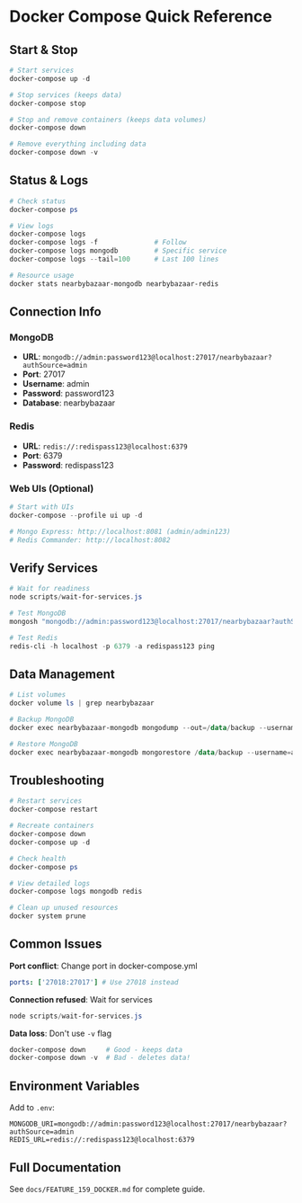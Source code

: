 # Docker Compose Quick Reference

## Start & Stop

```powershell
# Start services
docker-compose up -d

# Stop services (keeps data)
docker-compose stop

# Stop and remove containers (keeps data volumes)
docker-compose down

# Remove everything including data
docker-compose down -v
```

## Status & Logs

```powershell
# Check status
docker-compose ps

# View logs
docker-compose logs
docker-compose logs -f              # Follow
docker-compose logs mongodb         # Specific service
docker-compose logs --tail=100      # Last 100 lines

# Resource usage
docker stats nearbybazaar-mongodb nearbybazaar-redis
```

## Connection Info

### MongoDB

- **URL**: `mongodb://admin:password123@localhost:27017/nearbybazaar?authSource=admin`
- **Port**: 27017
- **Username**: admin
- **Password**: password123
- **Database**: nearbybazaar

### Redis

- **URL**: `redis://:redispass123@localhost:6379`
- **Port**: 6379
- **Password**: redispass123

### Web UIs (Optional)

```powershell
# Start with UIs
docker-compose --profile ui up -d

# Mongo Express: http://localhost:8081 (admin/admin123)
# Redis Commander: http://localhost:8082
```

## Verify Services

```powershell
# Wait for readiness
node scripts/wait-for-services.js

# Test MongoDB
mongosh "mongodb://admin:password123@localhost:27017/nearbybazaar?authSource=admin"

# Test Redis
redis-cli -h localhost -p 6379 -a redispass123 ping
```

## Data Management

```powershell
# List volumes
docker volume ls | grep nearbybazaar

# Backup MongoDB
docker exec nearbybazaar-mongodb mongodump --out=/data/backup --username=admin --password=password123 --authenticationDatabase=admin

# Restore MongoDB
docker exec nearbybazaar-mongodb mongorestore /data/backup --username=admin --password=password123 --authenticationDatabase=admin
```

## Troubleshooting

```powershell
# Restart services
docker-compose restart

# Recreate containers
docker-compose down
docker-compose up -d

# Check health
docker-compose ps

# View detailed logs
docker-compose logs mongodb redis

# Clean up unused resources
docker system prune
```

## Common Issues

**Port conflict**: Change port in docker-compose.yml

```yaml
ports: ['27018:27017'] # Use 27018 instead
```

**Connection refused**: Wait for services

```powershell
node scripts/wait-for-services.js
```

**Data loss**: Don't use `-v` flag

```powershell
docker-compose down     # Good - keeps data
docker-compose down -v  # Bad - deletes data!
```

## Environment Variables

Add to `.env`:

```env
MONGODB_URI=mongodb://admin:password123@localhost:27017/nearbybazaar?authSource=admin
REDIS_URL=redis://:redispass123@localhost:6379
```

## Full Documentation

See `docs/FEATURE_159_DOCKER.md` for complete guide.
